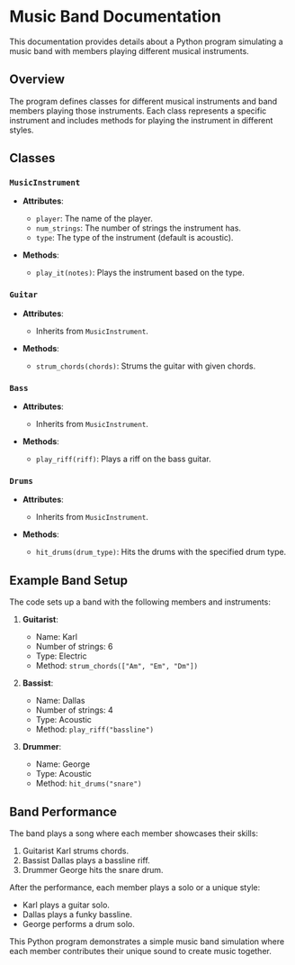 # Music Band Documentation

This documentation provides details about a Python program simulating a music band with members playing different musical instruments.

## Overview

The program defines classes for different musical instruments and band members playing those instruments. Each class represents a specific instrument and includes methods for playing the instrument in different styles.

## Classes

### `MusicInstrument`

- **Attributes**:
  - `player`: The name of the player.
  - `num_strings`: The number of strings the instrument has.
  - `type`: The type of the instrument (default is acoustic).

- **Methods**:
  - `play_it(notes)`: Plays the instrument based on the type.

### `Guitar`

- **Attributes**:
  - Inherits from `MusicInstrument`.
  
- **Methods**:
  - `strum_chords(chords)`: Strums the guitar with given chords.

### `Bass`

- **Attributes**:
  - Inherits from `MusicInstrument`.
  
- **Methods**:
  - `play_riff(riff)`: Plays a riff on the bass guitar.

### `Drums`

- **Attributes**:
  - Inherits from `MusicInstrument`.
  
- **Methods**:
  - `hit_drums(drum_type)`: Hits the drums with the specified drum type.

## Example Band Setup

The code sets up a band with the following members and instruments:

1. **Guitarist**:
   - Name: Karl
   - Number of strings: 6
   - Type: Electric
   - Method: `strum_chords(["Am", "Em", "Dm"])`

2. **Bassist**:
   - Name: Dallas
   - Number of strings: 4
   - Type: Acoustic
   - Method: `play_riff("bassline")`

3. **Drummer**:
   - Name: George
   - Type: Acoustic
   - Method: `hit_drums("snare")`

## Band Performance

The band plays a song where each member showcases their skills:
1. Guitarist Karl strums chords.
2. Bassist Dallas plays a bassline riff.
3. Drummer George hits the snare drum.

After the performance, each member plays a solo or a unique style:
- Karl plays a guitar solo.
- Dallas plays a funky bassline.
- George performs a drum solo.

This Python program demonstrates a simple music band simulation where each member contributes their unique sound to create music together.